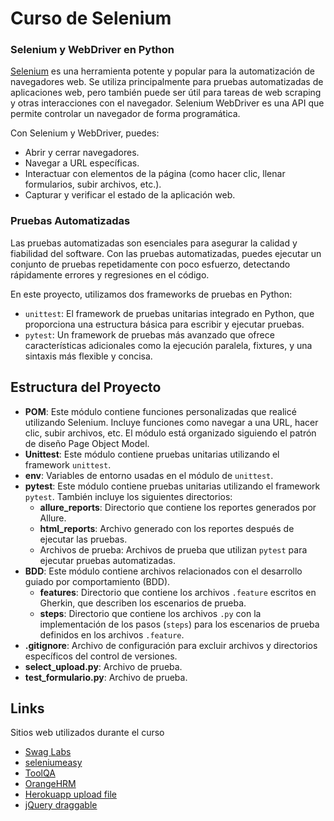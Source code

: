 # Curso de Selenium

### Selenium y WebDriver en Python

[Selenium](https://www.selenium.dev/) es una herramienta potente y popular para la automatización de navegadores web. Se utiliza principalmente para pruebas automatizadas de aplicaciones web, pero también puede ser útil para tareas de web scraping y otras interacciones con el navegador. Selenium WebDriver es una API que permite controlar un navegador de forma programática.

Con Selenium y WebDriver, puedes:

- Abrir y cerrar navegadores.
- Navegar a URL específicas.
- Interactuar con elementos de la página (como hacer clic, llenar formularios, subir archivos, etc.).
- Capturar y verificar el estado de la aplicación web.

### Pruebas Automatizadas

Las pruebas automatizadas son esenciales para asegurar la calidad y fiabilidad del software. Con las pruebas automatizadas, puedes ejecutar un conjunto de pruebas repetidamente con poco esfuerzo, detectando rápidamente errores y regresiones en el código.

En este proyecto, utilizamos dos frameworks de pruebas en Python:

- `unittest`: El framework de pruebas unitarias integrado en Python, que proporciona una estructura básica para escribir y ejecutar pruebas.
- `pytest`: Un framework de pruebas más avanzado que ofrece características adicionales como la ejecución paralela, fixtures, y una sintaxis más flexible y concisa.

## Estructura del Proyecto

- **POM**: Este módulo contiene funciones personalizadas que realicé utilizando Selenium. Incluye funciones como navegar a una URL, hacer clic, subir archivos, etc. El módulo está organizado siguiendo el patrón de diseño Page Object Model.
- **Unittest**: Este módulo contiene pruebas unitarias utilizando el framework `unittest`.
- **env**: Variables de entorno usadas en el módulo de `unittest`.
- **pytest**: Este módulo contiene pruebas unitarias utilizando el framework `pytest`. También incluye los siguientes directorios:
  - **allure_reports**: Directorio que contiene los reportes generados por Allure.
  - **html_reports**: Archivo generado con los reportes después de ejecutar las pruebas.
  - Archivos de prueba: Archivos de prueba que utilizan `pytest` para ejecutar pruebas automatizadas.
- **BDD**: Este módulo contiene archivos relacionados con el desarrollo guiado por comportamiento (BDD).
  - **features**: Directorio que contiene los archivos `.feature` escritos en Gherkin, que describen los escenarios de prueba.
  - **steps**: Directorio que contiene los archivos `.py` con la implementación de los pasos (`steps`) para los escenarios de prueba definidos en los archivos `.feature`.
- **.gitignore**: Archivo de configuración para excluir archivos y directorios específicos del control de versiones.
- **select_upload.py**: Archivo de prueba.
- **test_formulario.py**: Archivo de prueba.

## Links

Sitios web utilizados durante el curso
- [Swag Labs](https://www.saucedemo.com/)
- [seleniumeasy](https://demo.seleniumeasy.com/)
- [ToolQA](https://demoqa.com/)
- [OrangeHRM](https://opensource-demo.orangehrmlive.com/web/index.php/auth/login)
- [Herokuapp upload file](https://testpages.herokuapp.com/styled/file-upload-test.html)
- [jQuery draggable](https://jqueryui.com/draggable/)
